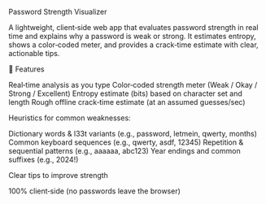 Password Strength Visualizer

A lightweight, client‑side web app that evaluates password strength in real time and explains why a password is weak or strong. It estimates entropy, shows a color‑coded meter, and provides a crack‑time estimate with clear, actionable tips.

🔧 Features

Real‑time analysis as you type
Color‑coded strength meter (Weak / Okay / Strong / Excellent)
Entropy estimate (bits) based on character set and length
Rough offline crack‑time estimate (at an assumed guesses/sec)

Heuristics for common weaknesses:

  Dictionary words & l33t variants (e.g., password, letmein, qwerty, months)
  Common keyboard sequences (e.g., qwerty, asdf, 12345)
  Repetition & sequential patterns (e.g., aaaaaa, abc123)
  Year endings and common suffixes (e.g., 2024!)

Clear tips to improve strength

100% client‑side (no passwords leave the browser)
